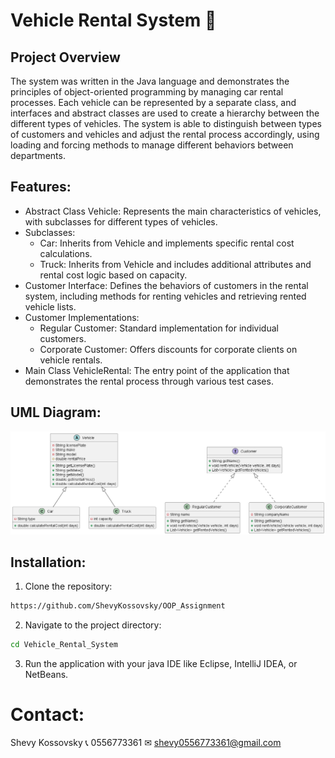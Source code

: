 ﻿
# Vehicle Rental System 🚗

## Project Overview
The system was written in the Java language and demonstrates the principles of object-oriented programming by managing car rental processes. Each vehicle can be represented by a separate class, and interfaces and abstract classes are used to create a hierarchy between the different types of vehicles. The system is able to distinguish between types of customers and vehicles and adjust the rental process accordingly, using loading and forcing methods to manage different behaviors between departments.

## Features:
- Abstract Class Vehicle: Represents the main characteristics of vehicles, with subclasses for different types of vehicles.
- Subclasses:
    - Car: Inherits from Vehicle and implements specific rental cost calculations.
    - Truck: Inherits from Vehicle and includes additional attributes and rental cost logic based on capacity.
- Customer Interface: Defines the behaviors of customers in the rental system, including methods for renting vehicles and retrieving rented vehicle lists.
- Customer Implementations:
    - Regular Customer: Standard implementation for individual customers.
    - Corporate Customer: Offers discounts for corporate clients on vehicle rentals.
- Main Class VehicleRental: The entry point of the application that demonstrates the rental process through various test cases.

## UML Diagram:
![UML Diagram](/src/UML.png)

## Installation:
1. Clone the repository:
```bash
https://github.com/ShevyKossovsky/OOP_Assignment
```
2. Navigate to the project directory:
```bash
cd Vehicle_Rental_System
```
3. Run the application with your java IDE like Eclipse, IntelliJ IDEA, or NetBeans.


# Contact:
Shevy Kossovsky 📞 0556773361 ✉ shevy0556773361@gmail.com
